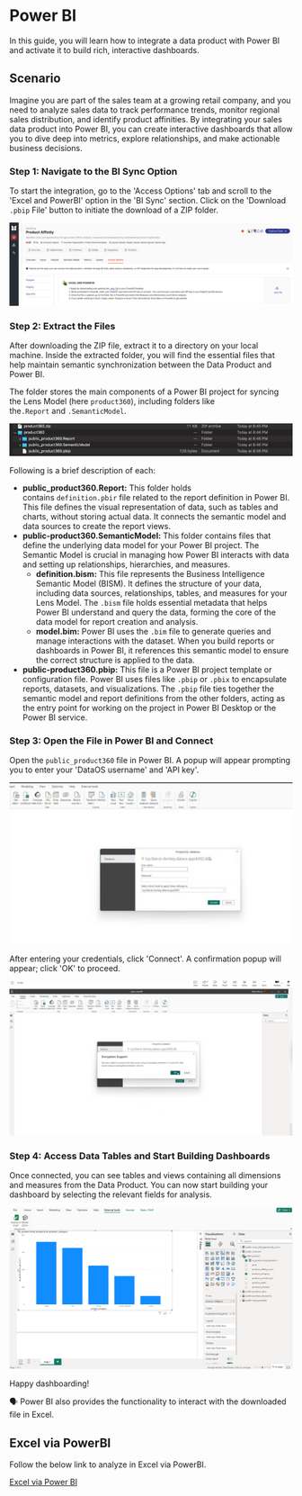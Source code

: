 # Power BI

In this guide, you will learn how to integrate a data product with Power BI and activate it to build rich, interactive dashboards.


## Scenario

Imagine you are part of the sales team at a growing retail company, and you need to analyze sales data to track performance trends, monitor regional sales distribution, and identify product affinities. By integrating your sales data product into Power BI, you can create interactive dashboards that allow you to dive deep into metrics, explore relationships, and make actionable business decisions.

### **Step 1: Navigate to the BI Sync Option**
    
To start the integration, go to the 'Access Options' tab and scroll to the 'Excel and PowerBI' option in the 'BI Sync' section. Click on the 'Download `.pbip` File' button to initiate the download of a ZIP folder.
    
![powerbi_conn_details.png](/learn/dp_consumer_learn_track/integrate_bi_tools/powerbi/powerbi_conn_details.png)
    
### **Step 2: Extract the Files**
    
After downloading the ZIP file, extract it to a directory on your local machine. Inside the extracted folder, you will find the essential files that help maintain semantic synchronization between the Data Product and Power BI.
    
The folder stores the main components of a Power BI project for syncing the Lens Model (here `product360`), including folders like the`.Report` and `.SemanticModel`. 
    
![folder_structure.png](/learn/dp_consumer_learn_track/integrate_bi_tools/powerbi/folder_structure.png)
    
Following is a brief description of each:
    
- **public_product360.Report:** This folder holds contains `definition.pbir` file related to the report definition in Power BI. This file defines the visual representation of data, such as tables and charts, without storing actual data. It connects the semantic model and data sources to create the report views.
- **public-product360.SemanticModel:** This folder contains files that define the underlying data model for your Power BI project. The Semantic Model is crucial in managing how Power BI interacts with data and setting up relationships, hierarchies, and measures.
    - **definition.bism:** This file represents the Business Intelligence Semantic Model (BISM). It defines the structure of your data, including data sources, relationships, tables, and measures for your Lens Model. The `.bism` file holds essential metadata that helps Power BI understand and query the data, forming the core of the data model for report creation and analysis.
    - **model.bim:** Power BI uses the `.bim` file to generate queries and manage interactions with the dataset. When you build reports or dashboards in Power BI, it references this semantic model to ensure the correct structure is applied to the data.
- **public-product360.pbip:** This file is a Power BI project template or configuration file. Power BI uses files like `.pbip` or `.pbix` to encapsulate reports, datasets, and visualizations. The `.pbip` file ties together the semantic model and report definitions from the other folders, acting as the entry point for working on the project in Power BI Desktop or the Power BI service.

### **Step 3: Open the File in Power BI and Connect**

Open the `public_product360` file in Power BI. A popup will appear prompting you to enter your 'DataOS username' and 'API key'.

![powerbi_ui.png](/learn/dp_consumer_learn_track/integrate_bi_tools/powerbi/powerbi_ui.png)

After entering your credentials, click 'Connect'. A confirmation popup will appear; click 'OK' to proceed.

![powerbi_pop_up.png](/learn/dp_consumer_learn_track/integrate_bi_tools/powerbi/powerbi_pop_up.png)

### **Step 4: Access Data Tables and Start Building Dashboards**

Once connected, you can see tables and views containing all dimensions and measures from the Data Product. You can now start building your dashboard by selecting the relevant fields for analysis.

![powerbi_dashboard.png](/learn/dp_consumer_learn_track/integrate_bi_tools/powerbi/powerbi_dashboard.png)

Happy dashboarding!

<aside class="callout">
🗣 Power BI also provides the functionality to interact with the downloaded file in Excel.

</aside>

## Excel via PowerBI

Follow the below link to analyze in Excel via PowerBI.

[Excel via Power BI](/learn/dp_consumer_learn_track/integrate_bi_tools/powerbi/excel/)